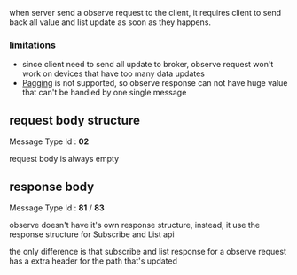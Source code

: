 when server send a observe request to the client, it requires client to send back all value and list update as soon as they happens.

### limitations

* since client need to send all update to broker, observe request won't work on devices that have too many data updates
* [Pagging](../protocol/Pagging.md) is not supported, so observe response can not have huge value that can't be handled by one single message

## request body structure
Message Type Id : **02**

request body is always empty

## response body
Message Type Id : **81** / **83**

observe doesn't have it's own response structure, instead, it use the response structure for Subscribe and List api

the only difference is that subscribe and list response for a observe request has a extra header for the path that's updated


